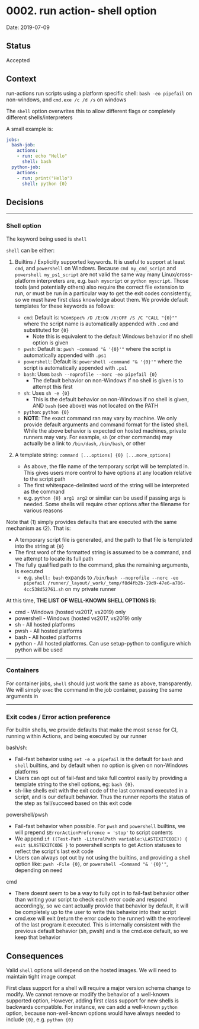 # 0002. run action- shell option
Date: 2019-07-09

## Status
Accepted

## Context
run-actions run scripts using a platform specific shell:
`bash -eo pipefail` on non-windows, and `cmd.exe /c /d /s` on windows

The `shell` option overwrites this to allow different flags or completely different shells/interpreters

A small example is:
```yml
jobs:
  bash-job:
    actions:
    - run: echo "Hello"
      shell: bash
  python-job:
    actions:
    - run: print("Hello")
      shell: python {0}
```

## Decisions

___

### Shell option
The keyword being used is `shell` 

`shell` can be either:

1. Builtins / Explicitly supported keywords. It is useful to support at least `cmd`, and `powershell` on Windows. Because `cmd my_cmd_script` and `powershell my_ps1_script` are not valid the same way many Linux/cross-platform interpreters are, e.g. `bash myscript` or `python myscript`. Those tools (and potentially others) also require the correct file extension to run, or must be run in a particular way to get the exit codes consistently, so we must have first class knowledge about them. We provide default templates for these keywords as follows:
    - `cmd`: Default is: `%ComSpec% /D /E:ON /V:OFF /S /C "CALL "{0}""` where the script name is automatically appended with `.cmd` and substituted for `{0}`
        - Note this is equivalent to the default Windows behavior if no shell option is given
    - `pwsh`: Default is: `pwsh -command "& '{0}'"` where the script is automatically appended with `.ps1`
    - `powershell`: Default is: `powershell -command "& '{0}'"` where the script is automatically appended with `.ps1`
    - `bash`: Uses `bash --noprofile --norc -eo pipefail {0}`
        - The default behavior on non-Windows if no shell is given is to attempt this first
    - `sh`: Uses `sh -e {0}`
        - This is the default behavior on non-Windows if no shell is given, AND `bash` (see above) was not located on the PATH
    - `python`: `python {0}`
    - **NOTE**: The exact command ran may vary by machine. We only provide default arguments and command format for the listed shell. While the above behavior is expected on hosted machines, private runners may vary. For example, `sh` (or other commands) may actually be a link to `/bin/dash`, `/bin/bash`, or other

1. A template string: `command [...options] {0} [...more_options]`
    - As above, the file name of the temporary script will be templated in. This gives users more control to have options at any location relative to the script path
    - The first whitespace-delimited word of the string will be interpreted as the command
    - e.g. `python {0} arg1 arg2` or similar can be used if passing args is needed. Some shells will require other options after the filename for various reasons

Note that (1) simply provides defaults that are executed with the same mechanism as (2). That is:
- A temporary script file is generated, and the path to that file is templated into the string at `{0}`
- The first word of the formatted string is assumed to be a command, and we attempt to locate its full path
- The fully qualified path to the command, plus the remaining arguments, is executed
    - e.g. `shell: bash` expands to `/bin/bash --noprofile --norc -eo pipefail /runner/_layout/_work/_temp/f8d4fb2b-19d9-47e6-a786-4cc538d52761.sh` on my private runner

At this time, **THE LIST OF WELL-KNOWN SHELL OPTIONS IS**:
- cmd - Windows (hosted vs2017, vs2019) only
- powershell - Windows (hosted vs2017, vs2019) only
- sh - All hosted platforms
- pwsh - All hosted platforms
- bash - All hosted platforms
- python - All hosted platforms. Can use setup-python to configure which python will be used
___

### Containers
For container jobs, `shell` should just work the same as above, transparently. We will simply `exec` the command in the job container, passing the same arguments in

___

### Exit codes / Error action preference

For builtin shells, we provide defaults that make the most sense for CI, running within Actions, and being executed by our runner

bash/sh:
- Fail-fast behavior using `set -e o pipefail` is the default for `bash` and `shell` builtins, and by default when no option is given on non-Windows platforms
- Users can opt out of fail-fast and take full control easily by providing a template string to the shell options, eg: `bash {0}`.
- sh-like shells exit with the exit code of the last command executed in a script, and is our default behavior. Thus the runner reports the status of the step as fail/succeed based on this exit code

powershell/pwsh
- Fail-fast behavior when possible. For `pwsh` and `powershell` builtins, we will prepend `$ErrorActionPreference = 'stop'` to script contents
- We append `if ((Test-Path -LiteralPath variable:\LASTEXITCODE)) { exit $LASTEXITCODE }` to powershell scripts to get Action statuses to reflect the script's last exit code
- Users can always opt out by not using the builtins, and providing a shell option like: `pwsh -File {0}`, or `powershell -Command "& '{0}'"`, depending on need

cmd
- There doesnt seem to be a way to fully opt in to fail-fast behavior other than writing your script to check each error code and respond accordingly, so we cant actually provide that behavior by default, it will be completely up to the user to write this behavior into their script
- cmd.exe will exit (return the error code to the runner) with the errorlevel of the last program it executed. This is internally consistent with the previous default behavior (sh, pwsh) and is the cmd.exe default, so we keep that behavior

## Consequences
Valid `shell` options will depend on the hosted images. We will need to maintain tight image compat

First class support for a shell will require a major version schema change to modify. We cannot remove or modify the behavior of a well-known supported option, However, adding first class support for new shells is backwards compatible. For instance, we can add a well-known `python` option, because non-well-known options would have always needed to include `{0}`, e.g. `python {0}`
